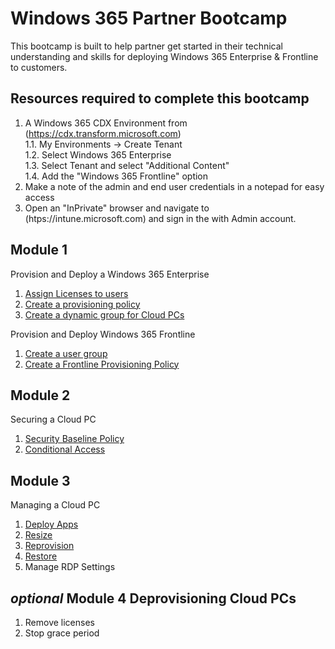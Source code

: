 # Windows 365 Partner Bootcamp

This bootcamp is built to help partner get started in their technical understanding and skills for deploying Windows 365 Enterprise & Frontline to customers.

## Resources required to complete this bootcamp

1. A Windows 365 CDX Environment from (https://cdx.transform.microsoft.com)  
1.1. My Environments -> Create Tenant  
1.2. Select Windows 365 Enterprise  
1.3. Select Tenant and select "Additional Content"  
1.4. Add the "Windows 365 Frontline" option  
3. Make a note of the admin and end user credentials in a notepad for easy access  
4. Open an "InPrivate" browser and navigate to (htps://intune.microsoft.com) and sign in the with Admin account.

## Module 1

Provision and Deploy a Windows 365 Enterprise
1. [Assign Licenses to users](Module1/Licenses.md)
2. [Create a provisioning policy](Module1/ProvisioningPolicy.md)
3. [Create a dynamic group for Cloud PCs](Module1/dynamicgroup.md)

Provision and Deploy Windows 365 Frontline
1. [Create a user group](Module1/frontlinegroup.md)
2. [Create a Frontline Provisioning Policy](Module1/frontlineprovp.md)

## Module 2

Securing a Cloud PC
1. [Security Baseline Policy](Module2/securitybaseline.md)
2. [Conditional Access](Module2/conditionalaccess.md)

## Module 3

Managing a Cloud PC

1. [Deploy Apps](Module3/deployapps.md)
2. [Resize](Module3/resize.md)
3. [Reprovision](Module3/reprovision.md)
4. [Restore](Module3/restore.md)
5. Manage RDP Settings

## _optional_ Module 4 Deprovisioning Cloud PCs

1. Remove licenses
2. Stop grace period
